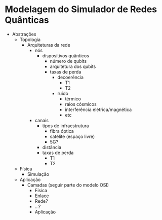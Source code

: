 # Modelagem do Simulador de Redes Quânticas


- Abstrações
	- Topologia
		- Arquiteturas da rede
			- nós
				- dispositivos quânticos
					- número de qubits
					- arquitetura dos qubits
					- taxas de perda
						- decoerência
							- T1
							- T2
						- ruído
							- térmico
							- raios cósmicos
							- interferência elétrica/magnética
							- etc
			- canais
				- tipos de infraestrutura
					- fibra óptica
					- satélite (espaço livre)
					- 5G?
				- distância
				- taxas de perda
					- T1
					- T2
	- Física
		- Simulação
	- Aplicação
		- Camadas (seguir parte do modelo OSI)
			- Física
			- Enlace
			- Rede?
			- ...?
			- Aplicação

